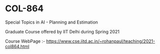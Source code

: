 # COL-864
Special Topics in AI - Planning and Estimation

Graduate Course offered by IIT Delhi during Spring 2021

Course WebPage :- https://www.cse.iitd.ac.in/~rohanpaul/teaching/2021-col864.html
